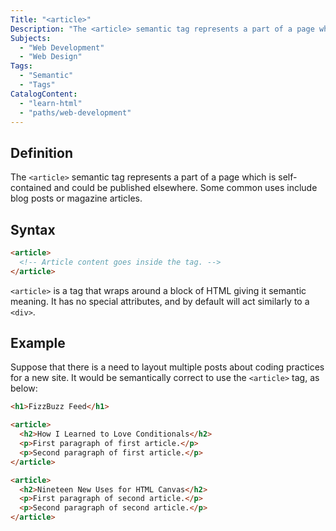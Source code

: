 ```yaml
---
Title: "<article>"
Description: "The <article> semantic tag represents a part of a page which is self-contained and could be published elsewhere. Some common uses include blog posts or magazine articles."
Subjects:
  - "Web Development"
  - "Web Design"
Tags:
  - "Semantic"
  - "Tags"
CatalogContent:
  - "learn-html"
  - "paths/web-development"
---
```


## Definition 

The `<article>` semantic tag represents a part of a page which is self-contained and could be published elsewhere. Some common uses include blog posts or magazine articles.

## Syntax

```html
<article>
  <!-- Article content goes inside the tag. -->
</article>
``` 

`<article>` is a tag that wraps around a block of HTML giving it semantic meaning. It has no special attributes, and by default will act similarly to a `<div>`.

## Example

Suppose that there is a need to layout multiple posts about coding practices for a new site. It would be semantically correct to use the `<article>` tag, as below: 

```html
<h1>FizzBuzz Feed</h1>

<article>
  <h2>How I Learned to Love Conditionals</h2>
  <p>First paragraph of first article.</p>
  <p>Second paragraph of first article.</p>
</article>

<article>
  <h2>Nineteen New Uses for HTML Canvas</h2>
  <p>First paragraph of second article.</p>
  <p>Second paragraph of second article.</p>
</article>
```